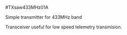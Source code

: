 <!--- PrjInfo ---> <!--- Please remove this line after manually editing --->
<!--- 00a56be08b96043df9e37d6aff7b6990 --->
<!--- Created:20170111-16:38: ---> 
<!--- Author:Mlab: ---> 
<!--- AuthorEmail:mlab@mlab.cz: ---> 
<!--- Tags:imported: ---> 
<!--- Ust:None: ---> 
<!--- Name:TXsaw433MHz01A: --->
#TXsaw433MHz01A 
<!--- LongName --->
Simple transmitter for 433MHz band
<!--- ELongName ---> 

<!--- Lead --->
Transceiver useful for low speed telemetry transmision.
<!--- ELead ---> 


​
​
<!--- Description --->
<!--- EDescription --->
<!--- Content --->
<!--- EContent --->
            